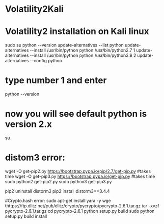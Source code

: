 # Volatility2Kali
# Volatility2 installation on Kali linux


sudo su
python --version 
update-alternatives --list python 
update-alternatives --install /usr/bin/python python /usr/bin/python2.7 1 
update-alternatives --install /usr/bin/python python /usr/bin/python3.9 2 
update-alternatives --config python  
# type number 1 and enter
python --version
# now you will see default python is version 2.x



su <localuser>
# distom3 error:
wget -O get-pip2.py https://bootstrap.pypa.io/pip/2.7/get-pip.py #takes time
wget -O get-pip3.py https://bootstrap.pypa.io/get-pip.py  #takes time
sudo python2 get-pip2.py
sudo python3 get-pip3.py

pip2 uninstall distorm3
pip2 install distorm3==3.4.4

#Crypto.hash error:
sudo apt-get install yara -y
wge thttps://ftp.dlitz.net/pub/dlitz/crypto/pycrypto/pycrypto-2.6.1.tar.gz
tar -xvzf pycrypto-2.6.1.tar.gz
cd pycrypto-2.6.1
python setup.py build
sudo python setup.py build install

